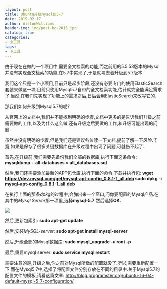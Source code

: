 ```yaml
---
layout: post
title: Ubuntu升级Mysql到5-7
date: 2019-02-17
author: AlstonWilliams
header-img: img/post-bg-2015.jpg
catalog: true
categories:
- 小工具
tags:
- 小工具
---
```

由于现在在做的一个项目中,需要全文检索的功能,而之前用的5.5.53版本的Mysql并没有实现全文检索的功能,在5.7中实现了,于是就考虑着升级到5.7版本.

我们这个只是一个小项目,目前只是起步阶段,还没有必要专门的使用ElasticSearch套装来做这一块.目前只使用Mysql5.7自带的全文检索功能,估计就完全能满足需求了.当然,在我们先实现了功能上的需求之后,日后会用ElasticSearch来改写它的.

那我们如何升级到Mysql5.7的呢?

从官网上的文档中,我们并不能找到明确的步骤,文档中更多的是告诉我们升级之前需要做的工作,以及为什么这么做,还有升级之后要做的工作,和升级可能出现的问题.

虽然并没有明确的步骤,但是我们还是建议各位读一下文档,提前了解一下风险.毕竟,如果是保存了很多关键数据库在升级过程中出现了问题,可就伤不起了.

首先,在升级前,我们需要先备份我们全部的数据库,执行下面这条命令:
**mysqldump --all-databases > all_databases.sql**

然后,我们还需要添加最新的APT包仓库.执行下面的命令,下载并执行包:
**wget https://dev.mysql.com/get/mysql-apt-config_0.8.1-1_all.deb
sudo dpkg -i mysql-apt-config_0.8.1-1_all.deb**

在执行上面的那条*dpkg*的过程中,会弹出来一个窗口,问你要配置的Mysql产品.在其中的*Mysql Server*那一项里,选择**mysql-5.7**.然后选择**OK**.

![](http://upload-images.jianshu.io/upload_images/4108852-54c88bc87bbd3c36.png?imageMogr2/auto-orient/strip%7CimageView2/2/w/1240)

然后,更新包索引:
**sudo apt-get update**

然后,安装*MySQL-server*:
**sudo apt-get install mysql-server**

然后,升级全部的Mysql数据库:
**sudo mysql_upgrade -u root -p**

最后,重启mysql server:
**sudo service mysql restart**

需要注意的是,升级之后,你之前对Mysql所做的配置就没了.所以,需要重新配置一下.而在Mysql5.7中,选择了将配置文件分别存放在不同的目录中.关于Mysql5.7的配置文件的模板,请看这篇文章:
http://blog.programster.org/ubuntu-16-04-default-mysql-5-7-configuration/
